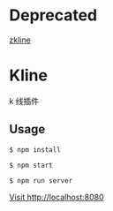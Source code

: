 # Deprecated

[zkline](https://github.com/zzcwoshizz/zkline)

# Kline

k 线插件

## Usage

    $ npm install

    $ npm start

    $ npm run server

[Visit http://localhost:8080](http://localhost:8080)
